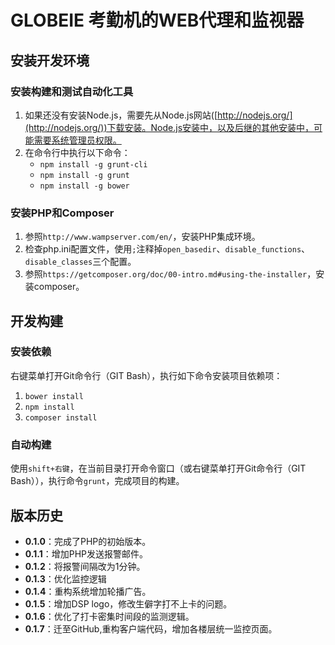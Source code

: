 # GLOBEIE 考勤机的WEB代理和监视器 #

## 安装开发环境 ##

### 安装构建和测试自动化工具 ###

1. 如果还没有安装Node.js，需要先从Node.js网站([http://nodejs.org/](http://nodejs.org/))下载安装。Node.js安装中，以及后继的其他安装中，可能需要系统管理员权限。
2. 在命令行中执行以下命令：
	- `npm install -g grunt-cli` 
	- `npm install -g grunt` 
	- `npm install -g bower` 

### 安装PHP和Composer ###

1. 参照`http://www.wampserver.com/en/`，安装PHP集成环境。
2. 检查php.ini配置文件，使用`;`注释掉`open_basedir`、`disable_functions`、`disable_classes`三个配置。
4. 参照`https://getcomposer.org/doc/00-intro.md#using-the-installer`，安装composer。

## 开发构建 ##

### 安装依赖 ###

右键菜单打开Git命令行（GIT Bash），执行如下命令安装项目依赖项：

1. `bower install`
2. `npm install`
3. `composer install`

### 自动构建 ###

使用`shift+右键`，在当前目录打开命令窗口（或右键菜单打开Git命令行（GIT Bash）），执行命令`grunt`，完成项目的构建。

## 版本历史 ##

- **0.1.0**：完成了PHP的初始版本。
- **0.1.1**：增加PHP发送报警邮件。
- **0.1.2**：将报警间隔改为1分钟。
- **0.1.3**：优化监控逻辑
- **0.1.4**：重构系统增加轮播广告。
- **0.1.5**：增加DSP logo，修改生僻字打不上卡的问题。
- **0.1.6**：优化了打卡密集时间段的监测逻辑。
- **0.1.7**：迁至GitHub,重构客户端代码，增加各楼层统一监控页面。